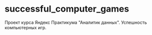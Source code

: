 # successful_computer_games
Проект курса Яндекс Практикума "Аналитик данных".  Успешность компьютерных игр.
